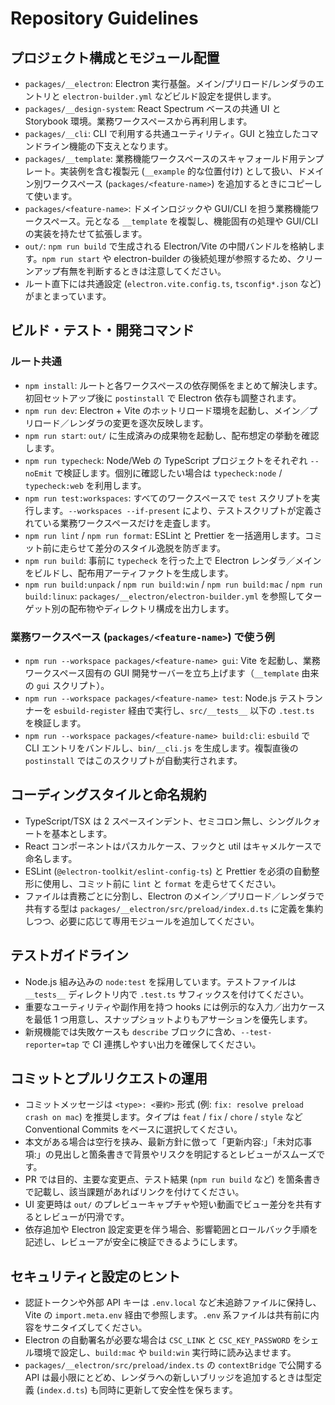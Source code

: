 # Repository Guidelines

## プロジェクト構成とモジュール配置

- `packages/__electron`: Electron 実行基盤。メイン/プリロード/レンダラのエントリと `electron-builder.yml` などビルド設定を提供します。
- `packages/__design-system`: React Spectrum ベースの共通 UI と Storybook 環境。業務ワークスペースから再利用します。
- `packages/__cli`: CLI で利用する共通ユーティリティ。GUI と独立したコマンドライン機能の下支えとなります。
- `packages/__template`: 業務機能ワークスペースのスキャフォールド用テンプレート。実装例を含む複製元 (`__example` 的な位置付け) として扱い、ドメイン別ワークスペース (`packages/<feature-name>`) を追加するときにコピーして使います。
- `packages/<feature-name>`: ドメインロジックや GUI/CLI を担う業務機能ワークスペース。元となる `__template` を複製し、機能固有の処理や GUI/CLI の実装を持たせて拡張します。
- `out/`: `npm run build` で生成される Electron/Vite の中間バンドルを格納します。`npm run start` や electron-builder の後続処理が参照するため、クリーンアップ有無を判断するときは注意してください。
- ルート直下には共通設定 (`electron.vite.config.ts`, `tsconfig*.json` など) がまとまっています。

## ビルド・テスト・開発コマンド

### ルート共通

- `npm install`: ルートと各ワークスペースの依存関係をまとめて解決します。初回セットアップ後に `postinstall` で Electron 依存も調整されます。
- `npm run dev`: Electron + Vite のホットリロード環境を起動し、メイン／プリロード／レンダラの変更を逐次反映します。
- `npm run start`: `out/` に生成済みの成果物を起動し、配布想定の挙動を確認します。
- `npm run typecheck`: Node/Web の TypeScript プロジェクトをそれぞれ `--noEmit` で検証します。個別に確認したい場合は `typecheck:node` / `typecheck:web` を利用します。
- `npm run test:workspaces`: すべてのワークスペースで `test` スクリプトを実行します。`--workspaces --if-present` により、テストスクリプトが定義されている業務ワークスペースだけを走査します。
- `npm run lint` / `npm run format`: ESLint と Prettier を一括適用します。コミット前に走らせて差分のスタイル逸脱を防ぎます。
- `npm run build`: 事前に `typecheck` を行った上で Electron レンダラ／メインをビルドし、配布用アーティファクトを生成します。
- `npm run build:unpack` / `npm run build:win` / `npm run build:mac` / `npm run build:linux`: `packages/__electron/electron-builder.yml` を参照してターゲット別の配布物やディレクトリ構成を出力します。

### 業務ワークスペース (`packages/<feature-name>`) で使う例

- `npm run --workspace packages/<feature-name> gui`: Vite を起動し、業務ワークスペース固有の GUI 開発サーバーを立ち上げます（`__template` 由来の `gui` スクリプト）。
- `npm run --workspace packages/<feature-name> test`: Node.js テストランナーを `esbuild-register` 経由で実行し、`src/__tests__` 以下の `.test.ts` を検証します。
- `npm run --workspace packages/<feature-name> build:cli`: `esbuild` で CLI エントリをバンドルし、`bin/__cli.js` を生成します。複製直後の `postinstall` ではこのスクリプトが自動実行されます。

## コーディングスタイルと命名規約

- TypeScript/TSX は 2 スペースインデント、セミコロン無し、シングルクォートを基本とします。
- React コンポーネントはパスカルケース、フックと util はキャメルケースで命名します。
- ESLint (`@electron-toolkit/eslint-config-ts`) と Prettier を必須の自動整形に使用し、コミット前に `lint` と `format` を走らせてください。
- ファイルは責務ごとに分割し、Electron のメイン／プリロード／レンダラで共有する型は `packages/__electron/src/preload/index.d.ts` に定義を集約しつつ、必要に応じて専用モジュールを追加してください。

## テストガイドライン

- Node.js 組み込みの `node:test` を採用しています。テストファイルは `__tests__` ディレクトリ内で `.test.ts` サフィックスを付けてください。
- 重要なユーティリティや副作用を持つ hooks には例示的な入力／出力ケースを最低 1 つ用意し、スナップショットよりもアサーションを優先します。
- 新規機能では失敗ケースも `describe` ブロックに含め、`--test-reporter=tap` で CI 連携しやすい出力を確保してください。

## コミットとプルリクエストの運用

- コミットメッセージは `<type>: <要約>` 形式 (例: `fix: resolve preload crash on mac`) を推奨します。タイプは `feat` / `fix` / `chore` / `style` など Conventional Commits をベースに選択してください。
- 本文がある場合は空行を挟み、最新方針に倣って「更新内容:」「未対応事項:」の見出しと箇条書きで背景やリスクを明記するとレビューがスムーズです。
- PR では目的、主要な変更点、テスト結果 (`npm run build` など) を箇条書きで記載し、該当課題があればリンクを付けてください。
- UI 変更時は `out/` のプレビューキャプチャや短い動画でビュー差分を共有するとレビューが円滑です。
- 依存追加や Electron 設定変更を伴う場合、影響範囲とロールバック手順を記述し、レビューアが安全に検証できるようにします。

## セキュリティと設定のヒント

- 認証トークンや外部 API キーは `.env.local` など未追跡ファイルに保持し、Vite の `import.meta.env` 経由で参照します。`.env` 系ファイルは共有前に内容をサニタイズしてください。
- Electron の自動署名が必要な場合は `CSC_LINK` と `CSC_KEY_PASSWORD` をシェル環境で設定し、`build:mac` や `build:win` 実行時に読み込ませます。
- `packages/__electron/src/preload/index.ts` の `contextBridge` で公開する API は最小限にとどめ、レンダラへの新しいブリッジを追加するときは型定義 (`index.d.ts`) も同時に更新して安全性を保ちます。
